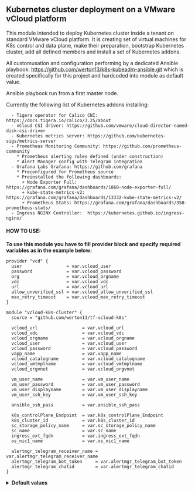 ## Kubernetes cluster deployment on a VMware vCloud platform

This module intended to deploy Kubernetes cluster inside a tenant on standard VMware vCloud platform.
It is creating set of virtual machines for K8s control and data plane, make their preparation, bootstrap Kubernetes cluster, add all defined members and install a set of Kubernetes addons.

All customusation and configuration performing by a dedicated Ansible playbook: https://github.com/werton13/k8s-kubeadm-ansible.git which is created specifically for this project and hardcoded into module as default value.

Ansible playbook run from a first master node.

Currently the following list of Kubernetes addons installing:

```
  - Tigera operator for Calico CNI: https://docs.tigera.io/calico/3.25/about
  - vCloud CSI driver: https://github.com/vmware/cloud-director-named-disk-csi-driver
  - Kubernetes metrics server: https://github.com/kubernetes-sigs/metrics-server
  - Prometheus Monitoring Community: https://github.com/prometheus-community
    * Prometheus alerting rules defined (under construction)
    * Alert Manager config with Telegram integration
  - Grafana Labs Grafana: https://github.com/grafana
    * Preconfigured for Prometheus source
    * Preinstalled the following dashboards:
      + Node Exporter Full: https://grafana.com/grafana/dashboards/1860-node-exporter-full/
      + kube-state-metrics-v2: https://grafana.com/grafana/dashboards/13332-kube-state-metrics-v2/
      + Prometheus Stats: https://grafana.com/grafana/dashboards/358-prometheus-stats/
  - Ingress NGINX Controller:  https://kubernetes.github.io/ingress-nginx/
```

#### HOW TO USE:

<b>To use this module you have to fill provider block and specify required variables as in the example below:</b>


```hcl
provider "vcd" {
  user                 = var.vcloud_user
  password             = var.vcloud_password
  org                  = var.vcloud_orgname
  vdc                  = var.vcloud_vdc
  url                  = var.vcloud_url
  allow_unverified_ssl = var.vcloud_allow_unverified_ssl
  max_retry_timeout    = var.vcloud_max_retry_timeout
}

module "vcloud-k8s-cluster" {
  source = "github.com/werton13/tf-vcloud-k8s"

  vcloud_url                 = var.vcloud_url
  vcloud_vdc                 = var.vcloud_vdc
  vcloud_orgname             = var.vcloud_orgname
  vcloud_user                = var.vcloud_user
  vcloud_password            = var.vcloud_password
  vapp_name                  = var.vapp_name
  vcloud_catalogname         = var.vcloud_catalogname
  vcloud_vmtmplname          = var.vcloud_vmtmplname
  vcloud_orgvnet             = var.vcloud_orgvnet

  vm_user_name               = var.vm_user_name
  vm_user_password           = var.vm_user_password
  vm_user_displayname        = var.vm_user_displayname
  vm_user_ssh_key            = var.vm_user_ssh_key

  ansible_ssh_pass           = var.ansible_ssh_pass

  k8s_controlPlane_Endpoint  = var.k8s_controlPlane_Endpoint
  k8s_cluster_id             = var.k8s_cluster_id
  sc_storage_policy_name     = var.sc_storage_policy_name
  sc_name                    = var.sc_name
  ingress_ext_fqdn           = var.ingress_ext_fqdn
  os_nic1_name               = var.os_nic1_name

  alertmgr_telegram_receiver_name = var.alertmgr_telegram_receiver_name
  alertmgr_telegram_bot_token     = var.alertmgr_telegram_bot_token
  alertmgr_telegram_chatid        = var.alertmgr_telegram_chatid
}

```
<details>
  <summary><b>Default values</b></summary>

```  
vcloud_allow_unverified_ssl = "true"
vcloud_max_retry_timeout    = "240"
vms = {
    masters = {
      pref = "k8s-m"
      vm_cpu_count = "2"
      vm_ram_size  = "4096"
      vm_disk_size = "40"
      vm_count = "1"
      ip_pool =  ["192.168.100.110",
                  "192.168.100.111"]
    },
    workers = {
      pref = "k8s-w"
      vm_cpu_count = "4"
      vm_ram_size  = "8192"
      vm_disk_size = "40"
      vm_count = "3"
      ip_pool =  ["192.168.100.114",
                  "192.168.100.115",
                  "192.168.100.116"]

    }
}
ansible_repo_url  = "https://github.com/werton13/k8s-kubeadm-ansible.git"
ansible_repo_name = "k8s-kubeadm-ansible"
ansible_playbook  = "main.yaml"
os_admin_username = "kuberadm"

k8s_ver           = "1.22.17-00"
k8s_version_short = "1.22.0"
calico_version    = "v3.25.0"

k8s_service_subnet = "10.96.0.0/12"
k8s_pod_subnet     = "10.244.0.0/22"
calico_network_cidr_blocksize = "26"
```

  
</details>